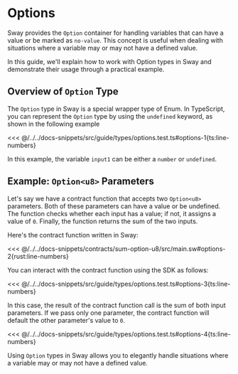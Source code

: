 # Options

Sway provides the `Option` container for handling variables that can have a value or be marked as `no-value`. This concept is useful when dealing with situations where a variable may or may not have a defined value.

In this guide, we'll explain how to work with Option types in Sway and demonstrate their usage through a practical example.

## Overview of `Option` Type

The `Option` type in Sway is a special wrapper type of Enum. In TypeScript, you can represent the `Option` type by using the `undefined` keyword, as shown in the following example

<<< @/../../docs-snippets/src/guide/types/options.test.ts#options-1{ts:line-numbers}

In this example, the variable `input1` can be either a `number` or `undefined`.

## Example: `Option<u8>` Parameters

Let's say we have a contract function that accepts two `Option<u8>` parameters. Both of these parameters can have a value or be undefined. The function checks whether each input has a value; if not, it assigns a value of `0`. Finally, the function returns the sum of the two inputs.

Here's the contract function written in Sway:

<<< @/../../docs-snippets/contracts/sum-option-u8/src/main.sw#options-2{rust:line-numbers}

You can interact with the contract function using the SDK as follows:

<<< @/../../docs-snippets/src/guide/types/options.test.ts#options-3{ts:line-numbers}

In this case, the result of the contract function call is the sum of both input parameters. If we pass only one parameter, the contract function will default the other parameter's value to `0`.

<<< @/../../docs-snippets/src/guide/types/options.test.ts#options-4{ts:line-numbers}

Using `Option` types in Sway allows you to elegantly handle situations where a variable may or may not have a defined value.
